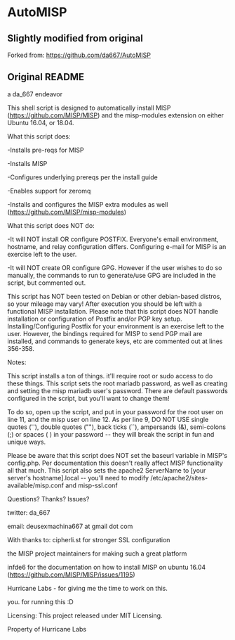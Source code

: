 # AutoMISP

## Slightly modified from original

Forked from: https://github.com/da667/AutoMISP

## Original README

a da_667 endeavor

This shell script is designed to automatically install MISP (https://github.com/MISP/MISP) and the misp-modules extension on either Ubuntu 16.04, or 18.04.

What this script does:

-Installs pre-reqs for MISP

-Installs MISP

-Configures underlying prereqs per the install guide

-Enables support for zeromq

-Installs and configures the MISP extra modules as well (https://github.com/MISP/misp-modules)

What this script does NOT do:

-It will NOT install OR configure POSTFIX. Everyone's email environment, hostname, and relay configuration differs. Configuring e-mail for MISP is an exercise left to the user.

-It will NOT create OR configure GPG. However if the user wishes to do so manually, the commands to run to generate/use GPG are included in the script, but commented out.


This script has NOT been tested on Debian or other debian-based distros, so your mileage may vary! After execution you should be left with a functional MISP installation. Please note that this script does NOT handle installation or configuration of Postfix and/or PGP key setup. Installing/Configuring Postfix for your environment is an exercise left to the user. However, the bindings required for MISP to send PGP mail are installed, and commands to generate keys, etc are commented out at lines 356-358.

Notes:

This script installs a ton of things. it'll require root or sudo access to do these things. This script sets the root mariadb password, as well as creating and setting the misp mariadb user's password. There are default passwords configured in the script, but you'll want to change them!

To do so, open up the script, and put in your password for the root user on line 11, and the misp user on line 12. As per line 9, DO NOT USE single quotes (''), double quotes (""), back ticks (``), ampersands (&), semi-colons (;) or spaces ( ) in your password -- they will break the script in fun and unique ways.

Please be aware that this script does NOT set the baseurl variable in MISP's config.php. Per documentation this doesn't really affect MISP functionality all that much. This script also sets the apache2 ServerName to [your server's hostname].local -- you'll need to modify /etc/apache2/sites-available/misp.conf and misp-ssl.conf

Questions? Thanks? Issues?

twitter: da_667

email: deusexmachina667 at gmail dot com

With thanks to:
cipherli.st for stronger SSL configuration

the MISP project maintainers for making such a great platform

infde6 for the documentation on how to install MISP on ubuntu 16.04 (https://github.com/MISP/MISP/issues/1195)

Hurricane Labs - for giving me the time to work on this.

you. for running this :D

Licensing: This project released under MIT Licensing.

Property of Hurricane Labs
